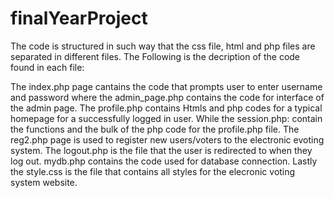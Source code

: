 # finalYearProject
The code is structured in such way that the css file, html and php files are separated in different files. The Following is the decription of the code found in each file:

The index.php page cantains the code that prompts user to enter username and password
where the admin_page.php contains the code for interface of the admin page. The profile.php contains Htmls and php codes for a typical homepage for a successfully logged in user. While the session.php: contain the functions and the bulk of the php code for the profile.php file. The reg2.php page is used to register new users/voters to the electronic evoting system. The logout.php is the file that the user is redirected to when they log out. mydb.php contains the code used for database connection. Lastly the style.css is the file that contains all styles for the elecronic voting system website.
